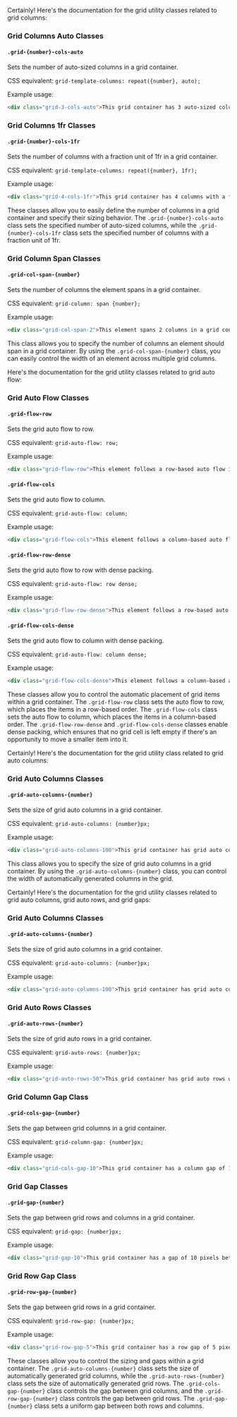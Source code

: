
Certainly! Here's the documentation for the grid utility classes related to grid columns:

### Grid Columns Auto Classes

#### `.grid-{number}-cols-auto`

Sets the number of auto-sized columns in a grid container.

CSS equivalent: `grid-template-columns: repeat({number}, auto);`

Example usage:
```html
<div class="grid-3-cols-auto">This grid container has 3 auto-sized columns.</div>
```

### Grid Columns 1fr Classes

#### `.grid-{number}-cols-1fr`

Sets the number of columns with a fraction unit of 1fr in a grid container.

CSS equivalent: `grid-template-columns: repeat({number}, 1fr);`

Example usage:
```html
<div class="grid-4-cols-1fr">This grid container has 4 columns with a fraction unit of 1fr each.</div>
```

These classes allow you to easily define the number of columns in a grid container and specify their sizing behavior. The `.grid-{number}-cols-auto` class sets the specified number of auto-sized columns, while the `.grid-{number}-cols-1fr` class sets the specified number of columns with a fraction unit of 1fr.


### Grid Column Span Classes

#### `.grid-col-span-{number}`

Sets the number of columns the element spans in a grid container.

CSS equivalent: `grid-column: span {number};`

Example usage:
```html
<div class="grid-col-span-2">This element spans 2 columns in a grid container.</div>
```

This class allows you to specify the number of columns an element should span in a grid container. By using the `.grid-col-span-{number}` class, you can easily control the width of an element across multiple grid columns.

Here's the documentation for the grid utility classes related to grid auto flow:

### Grid Auto Flow Classes

#### `.grid-flow-row`

Sets the grid auto flow to row.

CSS equivalent: `grid-auto-flow: row;`

Example usage:
```html
<div class="grid-flow-row">This element follows a row-based auto flow in a grid container.</div>
```

#### `.grid-flow-cols`

Sets the grid auto flow to column.

CSS equivalent: `grid-auto-flow: column;`

Example usage:
```html
<div class="grid-flow-cols">This element follows a column-based auto flow in a grid container.</div>
```

#### `.grid-flow-row-dense`

Sets the grid auto flow to row with dense packing.

CSS equivalent: `grid-auto-flow: row dense;`

Example usage:
```html
<div class="grid-flow-row-dense">This element follows a row-based auto flow with dense packing in a grid container.</div>
```

#### `.grid-flow-cols-dense`

Sets the grid auto flow to column with dense packing.

CSS equivalent: `grid-auto-flow: column dense;`

Example usage:
```html
<div class="grid-flow-cols-dense">This element follows a column-based auto flow with dense packing in a grid container.</div>
```

These classes allow you to control the automatic placement of grid items within a grid container. The `.grid-flow-row` class sets the auto flow to row, which places the items in a row-based order. The `.grid-flow-cols` class sets the auto flow to column, which places the items in a column-based order. The `.grid-flow-row-dense` and `.grid-flow-cols-dense` classes enable dense packing, which ensures that no grid cell is left empty if there's an opportunity to move a smaller item into it.

Certainly! Here's the documentation for the grid utility class related to grid auto columns:

### Grid Auto Columns Classes

#### `.grid-auto-columns-{number}`

Sets the size of grid auto columns in a grid container.

CSS equivalent: `grid-auto-columns: {number}px;`

Example usage:
```html
<div class="grid-auto-columns-100">This grid container has grid auto columns with a width of 100 pixels.</div>
```

This class allows you to specify the size of grid auto columns in a grid container. By using the `.grid-auto-columns-{number}` class, you can control the width of automatically generated columns in the grid.


Certainly! Here's the documentation for the grid utility classes related to grid auto columns, grid auto rows, and grid gaps:

### Grid Auto Columns Classes

#### `.grid-auto-columns-{number}`

Sets the size of grid auto columns in a grid container.

CSS equivalent: `grid-auto-columns: {number}px;`

Example usage:
```html
<div class="grid-auto-columns-100">This grid container has grid auto columns with a width of 100 pixels.</div>
```

### Grid Auto Rows Classes

#### `.grid-auto-rows-{number}`

Sets the size of grid auto rows in a grid container.

CSS equivalent: `grid-auto-rows: {number}px;`

Example usage:
```html
<div class="grid-auto-rows-50">This grid container has grid auto rows with a height of 50 pixels.</div>
```

### Grid Column Gap Class

#### `.grid-cols-gap-{number}`

Sets the gap between grid columns in a grid container.

CSS equivalent: `grid-column-gap: {number}px;`

Example usage:
```html
<div class="grid-cols-gap-10">This grid container has a column gap of 10 pixels.</div>
```

### Grid Gap Classes

#### `.grid-gap-{number}`

Sets the gap between grid rows and columns in a grid container.

CSS equivalent: `grid-gap: {number}px;`

Example usage:
```html
<div class="grid-gap-10">This grid container has a gap of 10 pixels between rows and columns.</div>
```

### Grid Row Gap Class

#### `.grid-row-gap-{number}`

Sets the gap between grid rows in a grid container.

CSS equivalent: `grid-row-gap: {number}px;`

Example usage:
```html
<div class="grid-row-gap-5">This grid container has a row gap of 5 pixels.</div>
```

These classes allow you to control the sizing and gaps within a grid container. The `.grid-auto-columns-{number}` class sets the size of automatically generated grid columns, while the `.grid-auto-rows-{number}` class sets the size of automatically generated grid rows. The `.grid-cols-gap-{number}` class controls the gap between grid columns, and the `.grid-row-gap-{number}` class controls the gap between grid rows. The `.grid-gap-{number}` class sets a uniform gap between both rows and columns.
 
